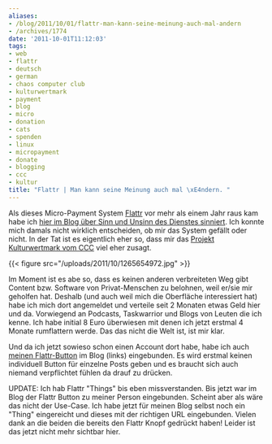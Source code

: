 ```yaml
---
aliases:
- /blog/2011/10/01/flattr-man-kann-seine-meinung-auch-mal-andern
- /archives/1774
date: '2011-10-01T11:12:03'
tags:
- web
- flattr
- deutsch
- german
- chaos computer club
- kulturwertmark
- payment
- blog
- micro
- donation
- cats
- spenden
- linux
- micropayment
- donate
- blogging
- ccc
- kultur
title: "Flattr | Man kann seine Meinung auch mal \xE4ndern. "
---
```


Als dieses Micro-Payment System [Flattr](http://flattr.com) vor mehr als
einem Jahr raus kam habe ich [hier im Blog über Sinn und Unsinn des Dienstes sinniert](/archives/1024). Ich konnte mich damals nicht wirklich
entscheiden, ob mir das System gefällt oder nicht. In der Tat ist es
eigentlich eher so, dass mir das [Projekt Kulturwertmark vom CCC](http://www.ccc.de/de/updates/2011/kulturwertmark) viel eher zusagt.

{{< figure src="/uploads/2011/10/1265654972.jpg" >}}

Im Moment ist es abe so, dass es keinen anderen verbreiteten Weg gibt
Content bzw. Software von Privat-Menschen zu belohnen, weil er/sie mir
geholfen hat. Deshalb (und auch weil mich die Oberfläche interessiert hat)
habe ich mich dort angemeldet und verteile seit 2 Monaten etwas Geld hier
und da. Vorwiegend an Podcasts, Taskwarrior und Blogs von Leuten die ich
kenne. Ich habe initial 8 Euro überwiesen mit denen ich jetzt erstmal 4
Monate rumflattern werde. Das das nicht die Welt ist, ist mir klar.

Und da ich jetzt sowieso schon einen Account dort habe, habe ich auch
[meinen Flattr-Button](https://flattr.com/profile/noqqe) im Blog (links)
eingebunden. Es wird erstmal keinen individuell Button für einzelne Posts
geben und es braucht sich auch niemand verpflichtet fühlen da drauf zu
drücken.

UPDATE: Ich hab Flattr "Things" bis eben missverstanden. Bis jetzt war im
Blog der Flattr Button zu meiner Person eingebunden. Scheint aber als wäre
das nicht der Use-Case. Ich habe jetzt für meinen Blog selbst noch ein
"Thing" eingereicht und dieses mit der richtigen URL eingebunden. Vielen
dank an die beiden die bereits den Flattr Knopf gedrückt haben! Leider ist
das jetzt nicht mehr sichtbar hier.